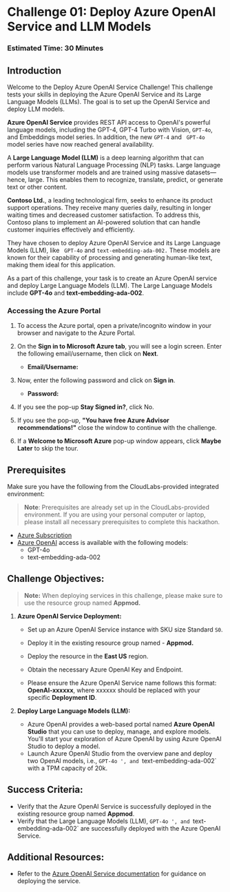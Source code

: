 # Challenge 01: Deploy Azure OpenAI Service and LLM Models
### Estimated Time: 30 Minutes
## Introduction

Welcome to the Deploy Azure OpenAI Service Challenge! This challenge tests your skills in deploying the Azure OpenAI Service and its Large Language Models (LLMs). The goal is to set up the OpenAI Service and deploy LLM models.

**Azure OpenAI Service** provides REST API access to OpenAI's powerful language models, including the GPT-4, GPT-4 Turbo with Vision, `GPT-4o`, and Embeddings model series. In addition, the new `GPT-4` and ` GPT-4o` model series have now reached general availability.

A **Large Language Model (LLM)** is a deep learning algorithm that can perform various Natural Language Processing (NLP) tasks. Large language models use transformer models and are trained using massive datasets—hence, large. This enables them to recognize, translate, predict, or generate text or other content.

**Contoso Ltd.**, a leading technological firm, seeks to enhance its product support operations. They receive many queries daily, resulting in longer waiting times and decreased customer satisfaction. To address this, Contoso plans to implement an AI-powered solution that can handle customer inquiries effectively and efficiently.

They have chosen to deploy Azure OpenAI Service and its Large Language Models (LLM), like ` GPT-4o` and `text-embedding-ada-002.` These models are known for their capability of processing and generating human-like text, making them ideal for this application.

As a part of this challenge, your task is to create an Azure OpenAI service and deploy Large Language Models (LLM). The Large Language Models include **GPT-4o** and **text-embedding-ada-002**.

### Accessing the Azure Portal

1. To access the Azure portal, open a private/incognito window in your browser and navigate to the Azure Portal.

1. On the **Sign in to Microsoft Azure tab**, you will see a login screen. Enter the following email/username, then click on **Next**.

   - **Email/Username:** <inject key="AzureAdUserEmail"></inject>

1. Now, enter the following password and click on **Sign in**.

   - **Password:** <inject key="AzureAdUserPassword"></inject>

1. If you see the pop-up **Stay Signed in?**, click No.

1. If you see the pop-up, **"You have free Azure Advisor recommendations!"** close the window to continue with the challenge.

1. If a **Welcome to Microsoft Azure** pop-up window appears, click **Maybe Later** to skip the tour.

## Prerequisites

Make sure you have the following from the CloudLabs-provided integrated environment:

> **Note**: Prerequisites are already set up in the CloudLabs-provided environment. If you are using your personal computer or laptop, please install all necessary prerequisites to complete this hackathon.

  - [Azure Subscription](https://azure.microsoft.com/en-us/free/)
  - [Azure OpenAI](https://aka.ms/oai/access) access is available with the following models:
    - GPT-4o
    - text-embedding-ada-002

## Challenge Objectives:

>**Note:** When deploying services in this challenge, please make sure to use the resource group named **Appmod.** 

1. **Azure OpenAI Service Deployment:**
   
   - Set up an Azure OpenAI Service instance with SKU size Standard `S0`.
   - Deploy it in the existing resource group named - **Appmod.**
   - Deploy the resource in the **East US** region.
   - Obtain the necessary Azure OpenAI Key and Endpoint.
   - Please ensure the Azure OpenAI Service name follows this format: **OpenAI-xxxxxx**, where xxxxxx should be replaced with your specific **Deployment ID**.    

     <validation step="	e958ee57-1b51-469f-86a0-44889bee9648" />

1. **Deploy Large Language Models (LLM):**
   
   - Azure OpenAI provides a web-based portal named **Azure OpenAI Studio** that you can use to deploy, manage, and explore models. You'll start your exploration of Azure OpenAI by using Azure OpenAI Studio to deploy a model.
   - Launch Azure OpenAI Studio from the overview pane and deploy two OpenAI models, i.e., `GPT-4o ', and `text-embedding-ada-002` with a TPM capacity of 20k.   

## Success Criteria:

- Verify that the Azure OpenAI Service is successfully deployed in the existing resource group named **Appmod**.
- Verify that the Large Language Models (LLM), `GPT-4o ', and `text-embedding-ada-002` are successfully deployed with the Azure OpenAI Service.

## Additional Resources:

- Refer to the [Azure OpenAI Service documentation](https://learn.microsoft.com/en-us/azure/ai-services/openai/) for guidance on deploying the service.   
